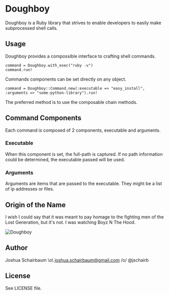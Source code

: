 Doughboy
========

Doughboy is a Ruby library that strives to enable developers to easily make subprocessed shell calls. 

Usage
--------

Doughboy provides a compossible interface to crafting shell commands.

    command = Doughboy.with_exec("ruby -v")
    command.run!

Commands components can be set directly on any object.

    command = Doughboy::Command.new(:executable => "easy_install", :arguments => "some-python-library").run!

The preferred method is to use the composable chain methods.

Command Components
------------------

Each command is composed of 2 components, executable and arguments.

### Executable

When this component is set, the full-path is captured. If no path information could be determined, the executable passed will be used.

### Arguments

Arguments are items that are passed to the executable. They might be a list of ip addresses or files.

Origin of the Name
------------------

I wish I could say that it was meant to pay homage to the fighting men of the Lost Generation, but it's not. I was watching Boyz N The Hood. 

![Doughboy](http://2.bp.blogspot.com/_xdN0QQwsP1A/TDhzYsJhkpI/AAAAAAAAJZk/yjqX6ZNF1t8/s400/boyz_n_the_hood_xlg+ICE+Cube+crop.jpg)

Author
------

Joshua Schairbaum \o\ joshua.schairbaum@gmail.com /o/ @jschairb 

License
-------

See LICENSE file.
